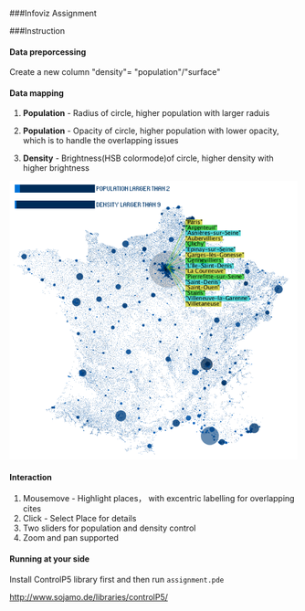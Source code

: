 ###Infoviz Assignment

###Instruction

#### Data preporcessing

Create a new column "density"= "population"/"surface"
	
#### Data mapping

1. **Population** - Radius of circle, higher population with larger raduis

2. **Population** - Opacity of circle, higher population with lower opacity, which is to handle the overlapping issues

3. **Density** - Brightness(HSB colormode)of circle, higher density with higher brightness
		
![preview](preview.png)
	
#### Interaction
1. Mousemove - Highlight places， with excentric labelling for overlapping cites
2. Click - Select Place for details
3. Two sliders for population and density control
4. Zoom and pan supported
	
#### Running at your side
Install ControlP5 library first and then run `assignment.pde`
	
<http://www.sojamo.de/libraries/controlP5/>
